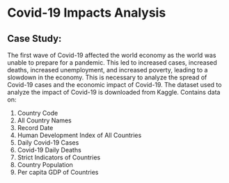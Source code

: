 # Covid-19 Impacts Analysis
## Case Study: 
The first wave of Covid-19 affected the world economy as the world was unable to prepare for a pandemic. This led to increased cases, increased deaths, increased unemployment, and increased poverty, leading to a slowdown in the economy. This is necessary to analyze the spread of Covid-19 cases and the economic impact of Covid-19. The dataset used to analyze the impact of Covid-19 is downloaded from Kaggle. Contains data on:
1. Country Code
2. All Country Names
3. Record Date
4. Human Development Index of All Countries
5. Daily Covid-19 Cases
6. Covid-19 Daily Deaths
7. Strict Indicators of Countries
8. Country Population
9. Per capita GDP of Countries
